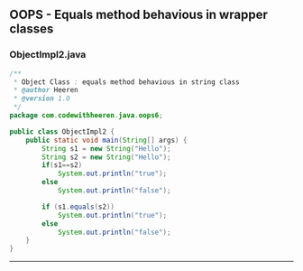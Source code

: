 ## OOPS - Equals method behavious in wrapper classes 

### ObjectImpl2.java

```java
/**
 * Object Class : equals method behavious in string class
 * @author Heeren
 * @version 1.0
 */
package com.codewithheeren.java.oops6;

public class ObjectImpl2 {
	public static void main(String[] args) {
		String s1 = new String("Hello");
		String s2 = new String("Hello");
		if(s1==s2) 
			System.out.println("true"); 
		else 
			System.out.println("false"); 

		if (s1.equals(s2))
			System.out.println("true");
		else
			System.out.println("false");
	}
}
```
---
